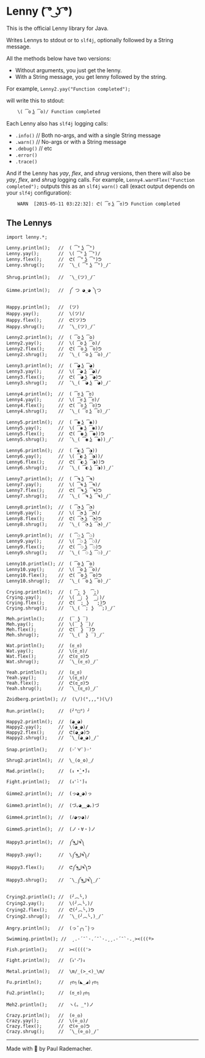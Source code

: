 # Lenny ( ͡° ͜ʖ ͡°)

This is the official Lenny library for Java.

Writes Lennys to stdout or to `slf4j`, optionally followed by a String message.

All the methods below have two versions:

* Without arguments, you just get the lenny.
* With a String message, you get lenny followed by the string.

For example, `Lenny2.yay("Function completed");`

will write this to stdout:

```
    \( ͡o ͜ʖ ͡o)/ Function completed
```

Each Lenny also has `slf4j` logging calls:

* `.info()`   // Both no-args, and with a single String message
* `.warn()`   // No-args or with a String message
* `.debug()`  // etc
* `.error()`
* `.trace()`

And if the Lenny has *yay*, *flex*, and *shrug* versions, then there will also be *yay*,
*flex*, and *shrug* logging calls.  For example, `Lenny4.warnFlex("Function completed");`
outputs this as an `slf4j` `warn()` call (exact output depends on your `slf4j`
configuration):

```
    WARN  [2015-05-11 03:22:32]: ᕦ( ͡ಠ ͜ʖ ͡ಠ)ᕤ Function completed
```

## The Lennys

```
import lenny.*;

Lenny.println();   //  ( ͡° ͜ʖ ͡°)
Lenny.yay();       //  \( ͡° ͜ʖ ͡°)/
Lenny.flex();      //  ᕦ( ͡° ͜ʖ ͡°)ᕤ
Lenny.shrug();     //  ¯\_( ͡° ͜ʖ ͡°)_/¯

Shrug.println();   //  ¯\_(ツ)_/¯

Gimme.println();   //  ༼ つ ◕_◕ ༽つ

Happy.println();   //  (ツ)
Happy.yay();       //  \(ツ)/
Happy.flex();      //  ᕦ(ツ)ᕤ
Happy.shrug();     //  ¯\_(ツ)_/¯

Lenny2.println();  //  ( ͡o ͜ʖ ͡o)
Lenny2.yay();      //  \( ͡o ͜ʖ ͡o)/
Lenny2.flex();     //  ᕦ( ͡o ͜ʖ ͡o)ᕤ
Lenny2.shrug();    //  ¯\_( ͡o ͜ʖ ͡o)_/¯

Lenny3.println();  //  ( ͡◕ ͜ʖ ͡◕)
Lenny3.yay();      //  \( ͡◕ ͜ʖ ͡◕)/
Lenny3.flex();     //  ᕦ( ͡◕ ͜ʖ ͡◕)ᕤ
Lenny3.shrug();    //  ¯\_( ͡◕ ͜ʖ ͡◕)_/¯

Lenny4.println();  //  ( ͡ಠ ͜ʖ ͡ಠ)
Lenny4.yay();      //  \( ͡ಠ ͜ʖ ͡ಠ)/
Lenny4.flex();     //  ᕦ( ͡ಠ ͜ʖ ͡ಠ)ᕤ
Lenny4.shrug();    //  ¯\_( ͡ಠ ͜ʖ ͡ಠ)_/¯

Lenny5.println();  //  ( ͡◉ ͜ʖ ͡◉))
Lenny5.yay();      //  \( ͡◉ ͜ʖ ͡◉))/
Lenny5.flex();     //  ᕦ( ͡◉ ͜ʖ ͡◉))ᕤ
Lenny5.shrug();    //  ¯\_( ͡◉ ͜ʖ ͡◉))_/¯

Lenny6.println();  //  ( ͡◐ ͜ʖ ͡◑))
Lenny6.yay();      //  \( ͡◐ ͜ʖ ͡◑))/
Lenny6.flex();     //  ᕦ( ͡◐ ͜ʖ ͡◑))ᕤ
Lenny6.shrug();    //  ¯\_( ͡◐ ͜ʖ ͡◑))_/¯

Lenny7.println();  //  ( ͡ຈ ͜ʖ ͡ຈ)
Lenny7.yay();      //  \( ͡ຈ ͜ʖ ͡ຈ)/
Lenny7.flex();     //  ᕦ( ͡ຈ ͜ʖ ͡ຈ)ᕤ
Lenny7.shrug();    //  ¯\_( ͡ຈ ͜ʖ ͡ຈ)_/¯

Lenny8.println();  //  ( ͡◔ ͜ʖ ͡◔)
Lenny8.yay();      //  \( ͡◔ ͜ʖ ͡◔)/
Lenny8.flex();     //  ᕦ( ͡◔ ͜ʖ ͡◔)ᕤ
Lenny8.shrug();    //  ¯\_( ͡◔ ͜ʖ ͡◔)_/¯

Lenny9.println();  //  ( ͡⚆ ͜ʖ ͡⚆)
Lenny9.yay();      //  \( ͡⚆ ͜ʖ ͡⚆)/
Lenny9.flex();     //  ᕦ( ͡⚆ ͜ʖ ͡⚆)ᕤ
Lenny9.shrug();    //  ¯\_( ͡⚆ ͜ʖ ͡⚆)_/¯

Lenny10.println(); //  ( ͡ʘ ͜ʖ ͡ʘ)
Lenny10.yay();     //  \( ͡ʘ ͜ʖ ͡ʘ)/
Lenny10.flex();    //  ᕦ( ͡ʘ ͜ʖ ͡ʘ)ᕤ
Lenny10.shrug();   //  ¯\_( ͡ʘ ͜ʖ ͡ʘ)_/¯

Crying.println();  //  ( ͡; ʖ̯  ͡;)
Crying.yay();      //  \( ͡; ʖ̯  ͡;)/
Crying.flex();     //  ᕦ( ͡; ʖ̯  ͡;)ᕤ
Crying.shrug();    //  ¯\_( ͡; ʖ̯  ͡;)_/¯

Meh.println();     //  (‾ ʖ̫ ‾)
Meh.yay();         //  \(‾ ʖ̫ ‾)/
Meh.flex();        //  ᕦ(‾ ʖ̫ ‾)ᕤ
Meh.shrug();       //  ¯\_(‾ ʖ̫ ‾)_/¯

Wat.println();     //  (ಠ_ಠ)
Wat.yay();         //  \(ಠ_ಠ)/
Wat.flex();        //  ᕦ(ಠ_ಠ)ᕤ
Wat.shrug();       //  ¯\_(ಠ_ಠ)_/¯

Yeah.println();    //  (ಠ‿ಠ)
Yeah.yay();        //  \(ಠ‿ಠ)/
Yeah.flex();       //  ᕦ(ಠ‿ಠ)ᕤ
Yeah.shrug();      //  ¯\_(ಠ‿ಠ)_/¯

Zoidberg.println(); //  (\/)(°,,,°)(\/)

Run.println();     //  (╯°□°）╯

Happy2.println();  //  (◕‿◕)
Happy2.yay();      //  \(◕‿◕)/
Happy2.flex();     //  ᕦ(◕‿◕)ᕤ
Happy2.shrug();    //  ¯\_(◕‿◕)_/¯

Snap.println();    //  (☞ﾟ∀ﾟ)☞'

Shrug2.println();  //  \_(ʘ_ʘ)_/

Mad.println();     //  (ง •̀_•́)ง

Fight.println();   //  (ง'̀-'́)ง

Gimme2.println();  //  (っ◕‿◕)っ

Gimme3.println();  //  (づ｡◕‿‿◕｡)づ

Gimme4.println();  //  (ﾉ◕ヮ◕)ﾉ

Gimme5.println();  //  (ノ・∀・)ノ

Happy3.println();  //  ༼ຈل͜ຈ༽
Happy3.yay();      //  \༼ຈل͜ຈ༽/
Happy3.flex();     //  ᕦ༼ຈل͜ຈ༽ᕤ
Happy3.shrug();    //  ¯\_༼ຈل͜ຈ༽_/¯

Crying2.println(); //  (╯︵╰,)
Crying2.yay();     //  \(╯︵╰,)/
Crying2.flex();    //  ᕦ(╯︵╰,)ᕤ
Crying2.shrug();   //  ¯\_(╯︵╰,)_/¯

Angry.println();   //  (っ˘̩╭╮˘̩)っ

Swimming.println(); //  ¸.·´¯`·.´¯`·.¸¸.·´¯`·.¸><(((º>

Fish.println();    //  ><(((('>

Fight.println();   //  (ง︡'-'︠)ง

Metal.println();   //  \m/_(>_<)_\m/

Fu.println();      //  ┌∩┐(◣_◢)┌∩┐

Fu2.println();     //  (ಠ_ಠ)┌∩┐

Meh2.println();    //  ヽ(。_°)ノ

Crazy.println();   //  (⊙_◎)
Crazy.yay();       //  \(⊙_◎)/
Crazy.flex();      //  ᕦ(⊙_◎)ᕤ
Crazy.shrug();     //  ¯\_(⊙_◎)_/¯

```

---------

Made with :horse: by Paul Rademacher.